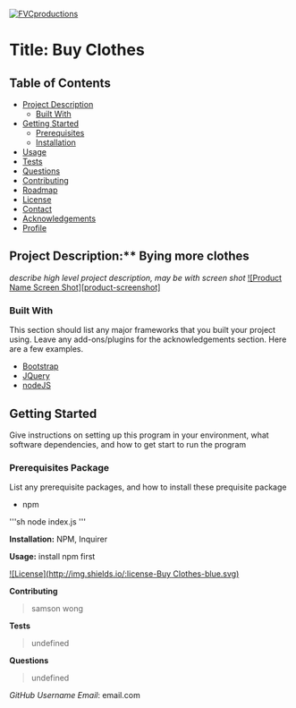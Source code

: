 

<a href="http://fvcproductions.com"><img src="https://avatars1.githubusercontent.com/u/4284691?v=3&s=200" title="FVCproductions" alt="FVCproductions"></a>
# Title: Buy Clothes

## Table of Contents

* [Project Description](#about-the-project)
  * [Built With](#built-with)
* [Getting Started](#getting-started)
  * [Prerequisites](#prerequisites)
  * [Installation](#installation)
* [Usage](#usage)
* [Tests](#tests)
* [Questions](#questions)
* [Contributing](#contributing)
* [Roadmap](#roadmap)
* [License](#license)
* [Contact](#contact)
* [Acknowledgements](#acknowledgements)
* [Profile](#profile)



## Project Description:** Bying more clothes
_describe high level project description, may be with screen shot_
[![Product Name Screen Shot][product-screenshot]](https://example.com)

### Built With
This section should list any major frameworks that you built your project using. Leave any add-ons/plugins for the acknowledgements section. Here are a few examples.
* [Bootstrap](https://getbootstrap.com)
* [JQuery](https://jquery.com)
* [nodeJS](https://nodejs.org/en/)



## Getting Started

Give instructions on setting up this program in your environment, 
what software dependencies, and how to get start to run the program

### Prerequisites Package 

List any prerequisite packages, and how to install these prequisite package

* npm

'''sh
node index.js
'''

**Installation:** NPM, Inquirer

**Usage:** install npm first

[![License](http://img.shields.io/:license-Buy Clothes-blue.svg)](http://doge.mit-license.org)

**Contributing**
> samson wong

**Tests**
> undefined

**Questions**
> undefined

_GitHub Username Email_: email.com